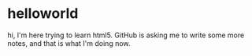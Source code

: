 # helloworld
hi, l'm here trying to learn html5.
GitHub is asking me to write some more notes, and that is what I'm doing now.
